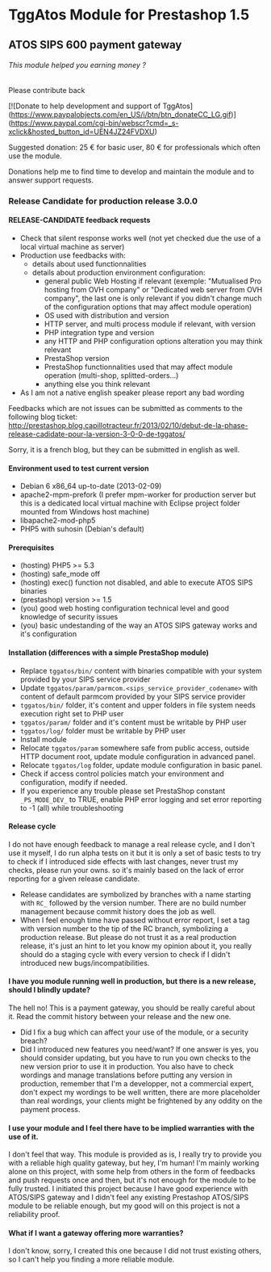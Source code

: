# TggAtos Module for Prestashop 1.5
## ATOS SIPS 600 payment gateway

###### This module helped you earning money ?
Please contribute back

[![Donate to help development and support of TggAtos] (https://www.paypalobjects.com/en_US/i/btn/btn_donateCC_LG.gif)] (https://www.paypal.com/cgi-bin/webscr?cmd=_s-xclick&hosted_button_id=UEN4JZ24FVDXU)

Suggested donation: 25 &euro; for basic user, 80 &euro; for professionals which often use the module.

Donations help me to find time to develop and maintain the module and to answer support requests.

### Release Candidate for production release 3.0.0

#### RELEASE-CANDIDATE feedback requests
- Check that silent response works well (not yet checked due the use of a local virtual machine as server)
- Production use feedbacks with:
	- details about used functionnalities
	- details about production environment configuration:
		- general public Web Hosting if relevant (exemple: "Mutualised Pro hosting from OVH company" or "Dedicated web server from OVH company", the last one is only relevant if you didn't change much of the configuration options that may affect module operation)
		- OS used with distribution and version
		- HTTP server, and multi process module if relevant, with version
		- PHP integration type and version
		- any HTTP and PHP configuration options alteration you may think relevant
		- PrestaShop version
		- PrestaShop functionnalities used that may affect module operation (multi-shop, splitted-orders...)
		- anything else you think relevant
- As I am not a native english speaker please report any bad wording

Feedbacks which are not issues can be submitted as comments to the following blog ticket:
http://prestashop.blog.capillotracteur.fr/2013/02/10/debut-de-la-phase-release-cadidate-pour-la-version-3-0-0-de-tggatos/

Sorry, it is a french blog, but they can be submitted in english as well.

#### Environment used to test current version
- Debian 6 x86_64 up-to-date (2013-02-09)
- apache2-mpm-prefork (I prefer mpm-worker for production server but this is a dedicated local virtual machine with Eclipse project folder mounted from Windows host machine)
- libapache2-mod-php5
- PHP5 with suhosin (Debian's default)

#### Prerequisites
- (hosting) PHP5 >= 5.3
- (hosting) safe_mode off
- (hosting) exec() function not disabled, and able to execute ATOS SIPS binaries
- (prestashop) version >= 1.5
- (you) good web hosting configuration technical level and good knowledge of security issues
- (you) basic undestanding of the way an ATOS SIPS gateway works and it's configuration

#### Installation (differences with a simple PrestaShop module)
- Replace `tggatos/bin/` content with binaries compatible with your system provided by your SIPS service provider
- Update `tggatos/param/parmcom.<sips_service_provider_codename>` with content of default parmcom provided by your SIPS service provider 
- `tggatos/bin/` folder, it's content and upper folders in file system needs execution right set to PHP user
- `tggatos/param/` folder and it's content must be writable by PHP user
- `tggatos/log/` folder must be writable by PHP user
- Install module
- Relocate `tggatos/param` somewhere safe from public access, outside HTTP document root, update module configuration in advanced panel.
- Relocate `tggatos/log` folder, update module configuration in basic panel.
- Check if access control policies match your environment and configuration, modify if needed.
- If you experience any trouble please set PrestaShop constant `_PS_MODE_DEV_` to TRUE, enable PHP error logging and set error reporting to -1 (all) while troubleshooting 

#### Release cycle
I do not have enough feedback to manage a real release cycle, and I don't use it myself, I do run alpha tests on it but it is only a set of basic tests to try to check if I introduced side effects with last changes, never trust my checks, please run your owns.
so it's mainly based on the lack of error reporting for a given release candidate.
- Release candidates are symbolized by branches with a name starting with `RC_` followed by the version number. There are no build number management because commit history does the job as well.
- When I feel enough time have passed without error report, I set a tag with version number to the tip of the RC branch, symbolizing a production release. But please do not trust it as a real production release, it's just an hint to let you know my opinion about it, you really should do a staging cycle with every version to check if I didn't introduced new bugs/incompatibilities.

#### I have you module running well in production, but there is a new release, should I blindly update?
The hell no! This is a payment gateway, you should be really careful about it.
Read the commit history between your release and the new one. 
- Did I fix a bug which can affect your use of the module, or a security breach?
- Did I introduced new features you need/want?
If one answer is yes, you should consider updating, but you have to run you own checks to the new version prior to use it in production.
You also have to check wordings and manage translations before putting any version in production, remember that I'm a developper, not a commercial expert, don't expect my wordings to be well written, there are more placeholder than real wordings, your clients might be frightened by any oddity on the payment process. 

#### I use your module and I feel there have to be implied warranties with the use of it.
I don't feel that way.
This module is provided as is, I really try to provide you with a reliable high quality gateway, but hey, I'm human!
I'm mainly working alone on this project, with some help from others in the form of feedbacks and push requests once and then, but it's not enough for the module to be fully trusted.
I initiated this project because I have good experience with ATOS/SIPS gateway and I didn't feel any existing Prestashop ATOS/SIPS module to be reliable enough, but my good will on this project is not a reliability proof.

#### What if I want a gateway offering more warranties?
I don't know, sorry, I created this one because I did not trust existing others, so I can't help you finding a more reliable module.